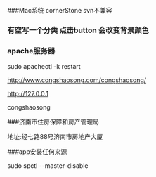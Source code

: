 ###Mac系统 cornerStone svn不兼容

### 有空写一个分类 点击button 会改变背景颜色

### apache服务器

 sudo apachectl -k restart


http://www.congshaosong.com/congshaosong/


http://127.0.0.1


congshaosong

###济南市住房保障和房产管理局

地址:经七路88号济南市房地产大厦

###app安装任何来源

sudo spctl --master-disable
